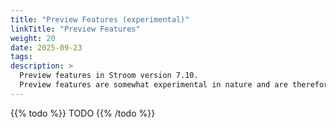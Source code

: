 ```yaml
---
title: "Preview Features (experimental)"
linkTitle: "Preview Features"
weight: 20
date: 2025-09-23
tags: 
description: >
  Preview features in Stroom version 7.10.
  Preview features are somewhat experimental in nature and are therefore subject to breaking changes in future releases.
---
```



{{% todo %}}
TODO
{{% /todo %}}

